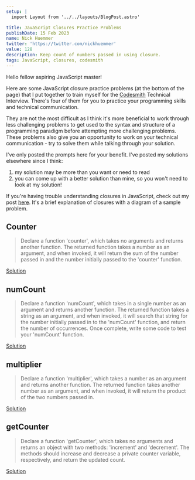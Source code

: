 ```yaml
---
setup: |
  import Layout from '../../layouts/BlogPost.astro'

title: JavaScript Closures Practice Problems
publishDate: 15 Feb 2023
name: Nick Huemmer
twitter: 'https://twitter.com/nickhuemmer'
value: 128
description: Keep count of numbers passed in using closure.
tags: JavaScript, closures, codesmith
---
```


Hello fellow aspiring JavaScript master!

Here are some JavaScript closure practice problems (at the bottom of the page) that I put together to train myself for the [Codesmith](https://www.codesmith.io/) Technical Interview.  There's four of them for you to practice your programming skills and technical communication.

They are not the most difficult as I think it's more beneficial to work through less challenging problems to get used to the syntax and structure of a programming paradigm before attempting more challenging problems.  These problems also give you an opportunity to work on your technical communication - try to solve them while talking through your solution.  

I've only posted the prompts here for your benefit.  I've posted my solutions elsewhere since I think:	
1.  my solution may be more than you want or need to read
2.  you can come up with a better solution than mine, so you won't need to look at my solution!

If you're having trouble understanding closures in JavaScript, check out my post [here](https://nickhuemmer.com/posts/closures_brief_explanation/).  It's a brief explanation of closures with a diagram of a sample problem.


## Counter
>Declare a function 'counter', which takes no arguments and returns another function. The returned function takes a number as an argument, and when invoked, it will return the sum of the number passed in and the number initially passed to the 'counter' function.

[Solution](https://nickhuemmer.com/posts/closures_counter/)

## numCount 

>Declare a function 'numCount', which takes in a single number as an argument and returns another function. The returned function takes a string as an argument, and when invoked, it will search that string for the number initially passed in to the 'numCount' function, and return the number of occurrences.
>Once complete, write some code to test your 'numCount' function.

[Solution](https://nickhuemmer.com/posts/closures_numcount/)

## multiplier
>Declare a function 'multiplier', which takes a number as an argument and returns another function. The returned function takes another number as an argument, and when invoked, it will return the product of the two numbers passed in.

[Solution](https://nickhuemmer.com/posts/closure_multiplier/)

## getCounter

>Declare a function 'getCounter', which takes no arguments and returns an object with two methods: 'increment' and 'decrement'. The methods should increase and decrease a private counter variable, respectively, and return the updated count.

[Solution](https://nickhuemmer.com/posts/closures_getcounter/)